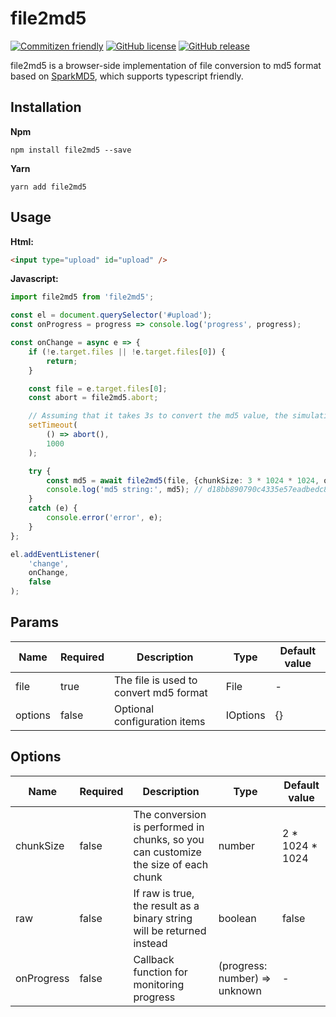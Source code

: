 # file2md5

[![Commitizen friendly](https://img.shields.io/badge/commitizen-friendly-brightgreen.svg)](http://commitizen.github.io/cz-cli/)
[![GitHub license](https://img.shields.io/github/license/bdwenxi/file2md5.svg)](https://github.com/bdwenxi/file2md5/blob/main/LICENSE)
[![GitHub release](https://img.shields.io/github/release/bdwenxi/file2md5.svg)](https://GitHub.com/bdwenxi/file2md5/releases/)

file2md5 is a browser-side implementation of file conversion to md5 format based on [SparkMD5](https://github.com/satazor/js-spark-md5), which supports typescript friendly.

## Installation

**Npm**

```shell script
npm install file2md5 --save
```

**Yarn**

```shell script
yarn add file2md5
```

## Usage

**Html:**

```html
<input type="upload" id="upload" />
```

**Javascript:**

```ts
import file2md5 from 'file2md5';

const el = document.querySelector('#upload');
const onProgress = progress => console.log('progress', progress);

const onChange = async e => {
    if (!e.target.files || !e.target.files[0]) {
        return;
    }

    const file = e.target.files[0];
    const abort = file2md5.abort;

    // Assuming that it takes 3s to convert the md5 value, the simulation terminates the operation at 1s
    setTimeout(
        () => abort(),
        1000
    );

    try {
        const md5 = await file2md5(file, {chunkSize: 3 * 1024 * 1024, onProgress});
        console.log('md5 string:', md5); // d18bb890790c4335e57eadbedc801c2c
    }
    catch (e) {
        console.error('error', e);
    }
};

el.addEventListener(
    'change',
    onChange,
    false
);
```

## Params

| Name | Required | Description | Type | Default value |
| ----- | ----- |-----|-----| ----- |
| file | true | The file is used to convert md5 format | File | - |
| options | false | Optional configuration items | IOptions | {} |

## Options

| Name | Required | Description | Type | Default value |
| ----- | ----- |-----|-----| ----- |
| chunkSize | false | The conversion is performed in chunks, so you can customize the size of each chunk | number | 2 * 1024 * 1024 |
| raw | false | If raw is true, the result as a binary string will be returned instead | boolean | false |
| onProgress | false | Callback function for monitoring progress | (progress: number) => unknown | - |
